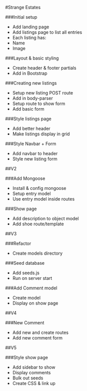 #Strange Estates

###Initial setup
* Add landing page
* Add listings page to list all entries
 * Each listing has:
  * Name
  * Image

###Layout & basic styling
* Create header & footer partials
* Add in Bootstrap

###Creating new listings
* Setup new listing POST route
* Add in body-parser
* Setup route to show form
* Add basic form


###Style listings page
* Add better header
* Make listings display in grid

###Style Navbar + Form
* Add navbar to header
* Style new listing form

##V2

###Add Mongoose
* Install & config mongoose
* Setup entry model
* Use entry model inside routes

###Show page
* Add description to object model
* Add shoe route/template

##V3

###Refactor
* Create models directory

###Seed database
* Add seeds.js
* Run on server start

###Add Comment model
* Create model
* Display on show page

##V4

###New Comment
* Add new and create routes
* Add new comment form

##V5

###Style show page
* Add sidebar to show
* Display comments
* Bulk out seeds
* Create CSS & link up